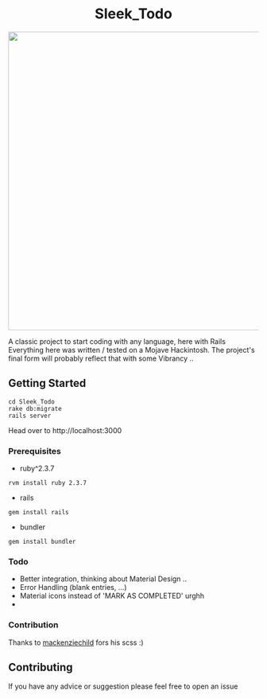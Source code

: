 <h1 align="center">Sleek_Todo</h1>
<p align="center">
    <img src="https://i.imgur.com/syn6e3g.jpg" width="600">
  </a>
</p>
A classic project to start coding with any language, here with Rails
Everything here was written / tested on a Mojave Hackintosh.
The project's final form will probably reflect that with some Vibrancy ..


## Getting Started

```
cd Sleek_Todo
rake db:migrate
rails server
```
Head over to http://localhost:3000

### Prerequisites

* ruby^2.3.7
```
rvm install ruby 2.3.7
```
* rails
```
gem install rails
```
* bundler
```
gem install bundler
```

### Todo

* Better integration, thinking about Material Design ..
* Error Handling (blank entries, ...)
* Material icons instead of 'MARK AS COMPLETED' urghh
* 

### Contribution

Thanks to [mackenziechild](https://github.com/mackenziechild) fors his scss :)

## Contributing

If you have any advice or suggestion please feel free to open an issue
